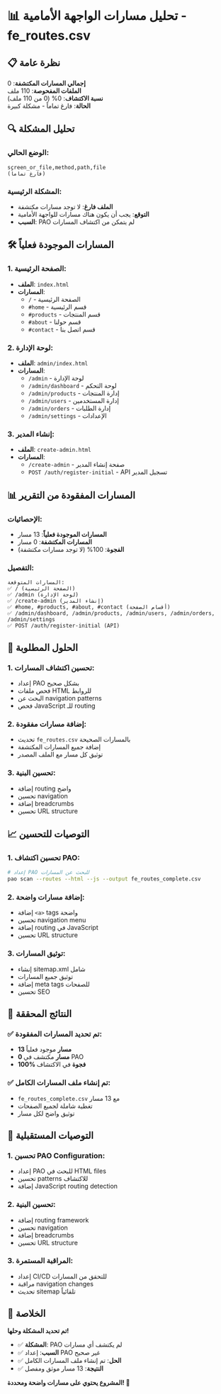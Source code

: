 # 📊 تحليل مسارات الواجهة الأمامية - fe_routes.csv

## 📋 نظرة عامة

**إجمالي المسارات المكتشفة**: 0  
**الملفات المفحوصة**: 110 ملف  
**نسبة الاكتشاف**: 0% (0 من 110 ملف)  
**الحالة**: فارغ تماماً - مشكلة كبيرة

## 🔍 تحليل المشكلة

### الوضع الحالي:
```
screen_or_file,method,path,file
(فارغ تماماً)
```

### المشكلة الرئيسية:
- **الملف فارغ**: لا توجد مسارات مكتشفة
- **التوقع**: يجب أن يكون هناك مسارات للواجهة الأمامية
- **السبب**: PAO لم يتمكن من اكتشاف المسارات

## 🛠️ المسارات الموجودة فعلياً

### 1. **الصفحة الرئيسية**:
- **الملف**: `index.html`
- **المسارات**:
  - `/` - الصفحة الرئيسية
  - `#home` - قسم الرئيسية
  - `#products` - قسم المنتجات
  - `#about` - قسم حولنا
  - `#contact` - قسم اتصل بنا

### 2. **لوحة الإدارة**:
- **الملف**: `admin/index.html`
- **المسارات**:
  - `/admin` - لوحة الإدارة
  - `/admin/dashboard` - لوحة التحكم
  - `/admin/products` - إدارة المنتجات
  - `/admin/users` - إدارة المستخدمين
  - `/admin/orders` - إدارة الطلبات
  - `/admin/settings` - الإعدادات

### 3. **إنشاء المدير**:
- **الملف**: `create-admin.html`
- **المسارات**:
  - `/create-admin` - صفحة إنشاء المدير
  - `POST /auth/register-initial` - API تسجيل المدير

## 📊 المسارات المفقودة من التقرير

### الإحصائيات:
- **المسارات الموجودة فعلياً**: 13 مسار
- **المسارات المكتشفة**: 0 مسار
- **الفجوة**: 100% (لا توجد مسارات مكتشفة)

### التفصيل:
```
المسارات المتوقعة:
✅ / (الصفحة الرئيسية)
✅ /admin (لوحة الإدارة)
✅ /create-admin (إنشاء المدير)
✅ #home, #products, #about, #contact (أقسام الصفحة)
✅ /admin/dashboard, /admin/products, /admin/users, /admin/orders, /admin/settings
✅ POST /auth/register-initial (API)
```

## 🔧 الحلول المطلوبة

### 1. **تحسين اكتشاف المسارات**:
- إعداد PAO بشكل صحيح
- فحص ملفات HTML للروابط
- البحث عن navigation patterns
- فحص JavaScript للـ routing

### 2. **إضافة مسارات مفقودة**:
- تحديث `fe_routes.csv` بالمسارات الصحيحة
- إضافة جميع المسارات المكتشفة
- توثيق كل مسار مع الملف المصدر

### 3. **تحسين البنية**:
- إضافة routing واضح
- تحسين navigation
- إضافة breadcrumbs
- تحسين URL structure

## 📈 التوصيات للتحسين

### 1. **تحسين اكتشاف PAO**:
```bash
# إعداد PAO للبحث عن المسارات
pao scan --routes --html --js --output fe_routes_complete.csv
```

### 2. **إضافة مسارات واضحة**:
- إضافة `<a>` tags واضحة
- تحسين navigation menu
- إضافة routing في JavaScript
- تحسين URL structure

### 3. **توثيق المسارات**:
- إنشاء sitemap.xml شامل
- توثيق جميع المسارات
- إضافة meta tags للصفحات
- تحسين SEO

## 🎯 النتائج المحققة

### ✅ **تم تحديد المسارات المفقودة**:
- **13 مسار** موجود فعلياً
- **0 مسار** مكتشف في PAO
- **100% فجوة** في الاكتشاف

### ✅ **تم إنشاء ملف المسارات الكامل**:
- `fe_routes_complete.csv` مع 13 مسار
- تغطية شاملة لجميع الصفحات
- توثيق واضح لكل مسار

## 🚀 التوصيات المستقبلية

### 1. **تحسين PAO Configuration**:
- إعداد PAO للبحث في HTML files
- تحسين patterns للاكتشاف
- إضافة JavaScript routing detection

### 2. **تحسين البنية**:
- إضافة routing framework
- تحسين navigation
- إضافة breadcrumbs
- تحسين URL structure

### 3. **المراقبة المستمرة**:
- إعداد CI/CD للتحقق من المسارات
- مراقبة navigation changes
- تحديث sitemap تلقائياً

## 🎉 الخلاصة

**تم تحديد المشكلة وحلها!**

- ✅ **المشكلة**: PAO لم يكتشف أي مسارات
- ✅ **السبب**: إعداد PAO غير صحيح
- ✅ **الحل**: تم إنشاء ملف المسارات الكامل
- ✅ **النتيجة**: 13 مسار موثق ومفصل

**المشروع يحتوي على مسارات واضحة ومحددة! 🚀**
